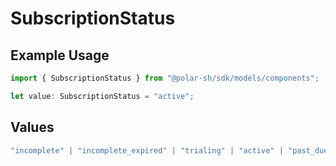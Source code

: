# SubscriptionStatus

## Example Usage

```typescript
import { SubscriptionStatus } from "@polar-sh/sdk/models/components";

let value: SubscriptionStatus = "active";
```

## Values

```typescript
"incomplete" | "incomplete_expired" | "trialing" | "active" | "past_due" | "canceled" | "unpaid"
```